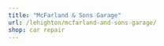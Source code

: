```yaml
---
title: "McFarland & Sons Garage"
url: /lehighton/mcfarland-and-sons-garage/
shop: car repair
---
```

